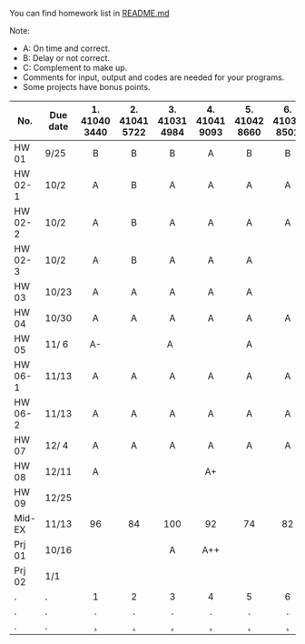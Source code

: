 You can find homework list in <a href="https://github.com/cnchenpu/data-comm/blob/master/README.md#homework--project"> README.md </a>

Note: <br>
- A: On time and correct.
- B: Delay or not correct.
- C: Complement to make up.
- Comments for input, output and codes are needed for your programs.
- Some projects have bonus points.

|No.|Due date|1. 41040 3440|2. 41041 5722|3. 41031 4984|4. 41041 9093|5. 41042 8660|6. 41032 8501|7. 41032 8755|8. 41031 5257|9. 41032 8747|a. 41022 6238|b. 41022 6335|c. 41012 4575|d. 41052 8193|e. 41032 8462|f. 41032 8810|
|----|----|:----:|:----:|:----:|:----:|:----:|:----:|:----:|:----:|:----:|:----:|:----:|:----:|:----:|:----:|:----:|
|HW 01  |9/25|B|B|B|A  |B|B|C|B|B| | | |A| | |
|HW 02-1|10/2|A|B|A|A  |A|A|A|A|A|A| | |A| | |
|HW 02-2|10/2|A|B|A|A  |A|A|A|A|A|A|A| |A| | |
|HW 02-3|10/2|A|B|A|A  |A| |A|A|A|A|A| |A| | |
|HW 03  |10/23|A|A|A|A  |A| |A |C|A| | | | | | |
|HW 04  |10/30|A|A|A|A  |A|A|C |C|A| | | |A| | |
|HW 05  |11/ 6|A-|  |A  |   |A |  |A- |A |   | | | |  |  | |
|HW 06-1|11/13|A |A |A  |A  |A |A |C  |A |   | | | |A |  | |
|HW 06-2|11/13|A |A |A  |A  |A |A |C  |C |   | | | |  |  | |
|HW 07  |12/ 4|A |A |A  |A  |A |A |A  |A |   | | | |A |  | |
|HW 08  |12/11|A |  |   |A+ |  |  |A  |  |   | | | |A |  | |
|HW 09  |12/25|  |  |   |   |  |  |   |  |   | | | |  |  | |
|Mid-EX |11/13|96|84|100|92 |74|82|100|76|100| | | |64|98| |
|Prj 01 |10/16|  |  |A  |A++|  |  |   |  |?  |A|?| |A |  | |
|Prj 02 |  1/1|  |  |   |   |  |  |   |  |   | | | |  |  | |
|.      |.    |1 |2 |3  |4  |5 |6 |7  |8 |9  |a|b|c|d |e |f|
|.      |.    |. |. |.  |.  |. |. |.  |. |.  |.|.|.|. |. |.|
|.     |.    |<a href="https://github.com/jiaxling/Homework">.</a>|<a href="https://github.com/miou3596/data-comm-hw">.</a>|<a href="https://github.com/YA-ZIH/homework">.</a>|<a href="https://github.com/otaGran/Data_Communications_and_Networking">.</a>|<a href="https://github.com/lunlunhuang/Homework">.</a>|<a href="https://github.com/music24241/DCN">.</a>|<a href="https://github.com/mcps015/homework">.</a>|<a href="https://github.com/lizoe1214/zoe">.</a>|<a href="https://github.com/Edwin1206/HW">.</a>|<a href="https://github.com/Jun-shen/homework">.</a>|<a href="https://github.com/st230912/data-comm">.</a>|.|<a href="https://github.com/rockuass1235/Data-Communication-Network">.</a>|.|.|
